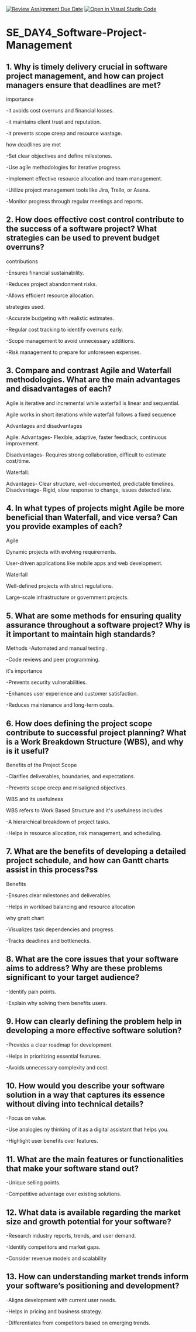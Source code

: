 [![Review Assignment Due Date](https://classroom.github.com/assets/deadline-readme-button-22041afd0340ce965d47ae6ef1cefeee28c7c493a6346c4f15d667ab976d596c.svg)](https://classroom.github.com/a/9pw6JKcu)
[![Open in Visual Studio Code](https://classroom.github.com/assets/open-in-vscode-2e0aaae1b6195c2367325f4f02e2d04e9abb55f0b24a779b69b11b9e10269abc.svg)](https://classroom.github.com/online_ide?assignment_repo_id=18435623&assignment_repo_type=AssignmentRepo)
# SE_DAY4_Software-Project-Management
## 1. Why is timely delivery crucial in software project management, and how can project managers ensure that deadlines are met?

importance

-it avoids cost overruns and financial losses.

-it maintains client trust and reputation.

-it prevents scope creep and resource wastage.


how deadlines are met

-Set clear objectives and define milestones.

-Use agile methodologies for iterative progress.

-Implement effective resource allocation and team management.

-Utilize project management tools like Jira, Trello, or Asana.

-Monitor progress through regular meetings and reports.

## 2. How does effective cost control contribute to the success of a software project? What strategies can be used to prevent budget overruns?

contributions

-Ensures financial sustainability.

-Reduces project abandonment risks.

-Allows efficient resource allocation.

strategies used.

-Accurate budgeting with realistic estimates.

-Regular cost tracking to identify overruns early.

-Scope management to avoid unnecessary additions.

-Risk management to prepare for unforeseen expenses.


## 3. Compare and contrast Agile and Waterfall methodologies. What are the main advantages and disadvantages of each?

Agile is iterative and incremental while waterfall is linear and sequential.

Agile works in short iterations while waterfall  follows a fixed sequence

Advantages and disadvantages 

Agile:
Advantages- Flexible, adaptive, faster feedback, continuous improvement.

Disadvantages- Requires strong collaboration, difficult to estimate cost/time.

Waterfall:

Advantages- Clear structure, well-documented, predictable timelines.
Disadvantage- Rigid, slow response to change, issues detected late.



## 4. In what types of projects might Agile be more beneficial than Waterfall, and vice versa? Can you provide examples of each?
Agile

Dynamic projects with evolving requirements.

User-driven applications like mobile apps and web development.

Waterfall 

Well-defined projects with strict regulations.

Large-scale infrastructure or government projects.

## 5. What are some methods for ensuring quality assurance throughout a software project? Why is it important to maintain high standards?

Methods
-Automated and manual testing .

-Code reviews and peer programming.


it's importance

-Prevents security vulnerabilities.

-Enhances user experience and customer satisfaction.

-Reduces maintenance and long-term costs.


## 6. How does defining the project scope contribute to successful project planning? What is a Work Breakdown Structure (WBS), and why is it useful?


Benefits of the Project Scope 

-Clarifies deliverables, boundaries, and expectations.

-Prevents scope creep and misaligned objectives.


WBS and its usefulness

WBS refers to Work Based Structure and it's usefulness includes

-A hierarchical breakdown of project tasks.

-Helps in resource allocation, risk management, and scheduling.

## 7. What are the benefits of developing a detailed project schedule, and how can Gantt charts assist in this process?ss

Benefits

-Ensures clear milestones and deliverables.

-Helps in workload balancing and resource allocation

why gnatt chart

-Visualizes task dependencies and progress.

-Tracks deadlines and bottlenecks.

## 8. What are the core issues that your software aims to address? Why are these problems significant to your target audience?

-Identify pain points.

-Explain why solving them benefits users.

## 9. How can clearly defining the problem help in developing a more effective software solution?

-Provides a clear roadmap for development.

-Helps in prioritizing essential features.

-Avoids unnecessary complexity and cost.

## 10. How would you describe your software solution in a way that captures its essence without diving into technical details?

-Focus on value.

-Use analogies ny thinking of it as a digital assistant that helps you.

-Highlight user benefits over features.

## 11. What are the main features or functionalities that make your software stand out?

-Unique selling points.

-Competitive advantage over existing solutions.

## 12. What data is available regarding the market size and growth potential for your software?
-Research industry reports, trends, and user demand.

-Identify competitors and market gaps.

-Consider revenue models and scalability

## 13. How can understanding market trends inform your software’s positioning and development?

-Aligns development with current user needs.

-Helps in pricing and business strategy.

-Differentiates from competitors based on emerging trends.
